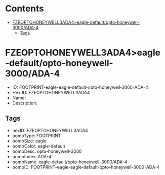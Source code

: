 



Contents
========

* [FZEOPTOHONEYWELL3ADA4>eagle-default/opto-honeywell-3000/ADA-4](#fzeoptohoneywell3ada4eagle-defaultopto-honeywell-3000ada-4)
	* [Tags](#tags)

# FZEOPTOHONEYWELL3ADA4>eagle-default/opto-honeywell-3000/ADA-4

- ID: FOOTPRINT-eagle-eagle-default-opto-honeywell-3000-ADA-4
- Hex ID: FZEOPTOHONEYWELL3ADA4
- Name: 
- Description: 

## Tags

- hexID: FZEOPTOHONEYWELL3ADA4
- oompType: FOOTPRINT
- oompSize: eagle
- oompColor: eagle-default
- oompDesc: opto-honeywell-3000
- oompIndex: ADA-4
- oompName: eagle-default/opto-honeywell-3000/ADA-4
- oompID: FOOTPRINT-eagle-eagle-default-opto-honeywell-3000-ADA-4
